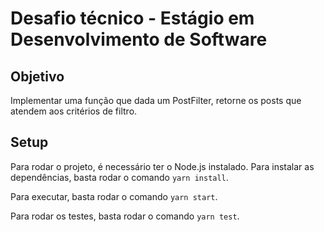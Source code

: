 # Desafio técnico - Estágio em Desenvolvimento de Software

## Objetivo
Implementar uma função que dada um PostFilter, retorne os posts que atendem aos critérios de filtro.

## Setup
Para rodar o projeto, é necessário ter o Node.js instalado. Para instalar as dependências, basta rodar o comando `yarn install`.

Para executar, basta rodar o comando `yarn start`.

Para rodar os testes, basta rodar o comando `yarn test`.
